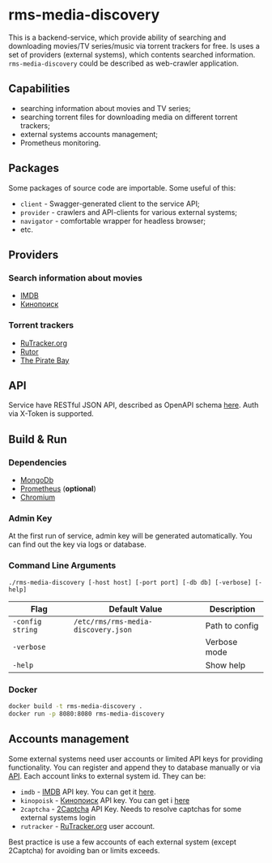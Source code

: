# rms-media-discovery

This is a backend-service, which provide ability of searching and downloading movies/TV series/music via torrent
trackers for free. Is uses a set of providers (external systems), which contents searched
information. `rms-media-discovery` could be described as web-crawler application.

## Capabilities

* searching information about movies and TV series;
* searching torrent files for downloading media on different torrent trackers;
* external systems accounts management;
* Prometheus monitoring.

## Packages

Some packages of source code are importable. Some useful of this:

* `client` - Swagger-generated client to the service API;
* `provider` - crawlers and API-clients for various external systems;
* `navigator` - comfortable wrapper for headless browser;
* etc.

## Providers

### Search information about movies

* [IMDB](https://www.imdb.com/)
* [Кинопоиск](https://www.kinopoisk.ru/)

### Torrent trackers

* [RuTracker.org](https://rutracker.org/)
* [Rutor](http://www.rutor.info/)
* [The Pirate Bay](https://thepiratebay.org/)

## API

Service have RESTful JSON API, described as OpenAPI schema [here](api/discovery.yml). Auth via X-Token is supported.

## Build & Run

### Dependencies

* [MongoDb](https://www.mongodb.com/)
* [Prometheus](https://prometheus.io/) (**optional**)
* [Chromium](https://www.chromium.org/chromium-projects/)

### Admin Key

At the first run of service, admin key will be generated automatically. You can find out the key via logs or database.

### Command Line Arguments

```
./rms-media-discovery [-host host] [-port port] [-db db] [-verbose] [-help]
```

| Flag             | Default Value                       | Description               |
|------------------|-------------------------------------|---------------------------|
| `-config string` | `/etc/rms/rms-media-discovery.json` | Path to config            |
| `-verbose`       |                                     | Verbose mode              |
| `-help`          |                                     | Show help                 |

### Docker

```bash
docker build -t rms-media-discovery .
docker run -p 8080:8080 rms-media-discovery 
```

## Accounts management

Some external systems need user accounts or limited API keys for providing functionality. You can register and append
they to database manually or via [API](api/discovery.yml). Each account links to external system id. They can be:

* `imdb` - [IMDB](https://www.imdb.com/) API key. You can get it [here](https://imdb-api.com/Identity/Account/Register).
* `kinopoisk` - [Кинопоиск](https://www.kinopoisk.ru/) API key. You can get i [here](https://kinopoisk.dev/)
* `2captcha` - [2Captcha](https://2captcha.com/) API Key. Needs to resolve captchas for some external systems login
* `rutracker` - [RuTracker.org](https://rutracker.org/) user account.

Best practice is use a few accounts of each external system (except 2Captcha) for avoiding ban or limits exceeds.